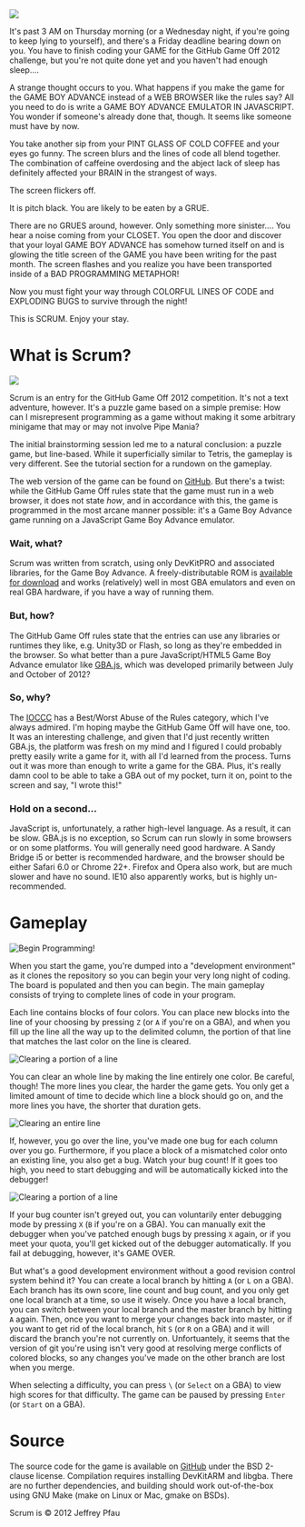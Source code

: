 <img src="http://jpfau.github.com/scrum/resources/title.png">

It's past 3 AM on Thursday morning (or a Wednesday night, if you're going to keep lying to yourself), and there's a Friday deadline bearing down on you. You have to finish coding your GAME for the GitHub Game Off 2012 challenge, but you're not quite done yet and you haven't had enough sleep….

A strange thought occurs to you. What happens if you make the game for the GAME BOY ADVANCE instead of a WEB BROWSER like the rules say? All you need to do is write a GAME BOY ADVANCE EMULATOR IN JAVASCRIPT. You wonder if someone's already done that, though. It seems like someone must have by now.

You take another sip from your PINT GLASS OF COLD COFFEE and your eyes go funny. The screen blurs and the lines of code all blend together. The combination of caffeine overdosing and the abject lack of sleep has definitely affected your BRAIN in the strangest of ways.

The screen flickers off.

It is pitch black. You are likely to be eaten by a GRUE.

There are no GRUES around, however. Only something more sinister…. You hear a noise coming from your CLOSET. You open the door and discover that your loyal GAME BOY ADVANCE has somehow turned itself on and is glowing the title screen of the GAME you have been writing for the past month. The screen flashes and you realize you have been transported inside of a BAD PROGRAMMING METAPHOR!

Now you must fight your way through COLORFUL LINES OF CODE and EXPLODING BUGS to survive through the night!

This is SCRUM. Enjoy your stay.

# What is Scrum?

<img src="http://jpfau.github.com/scrum/resources/title-screen.png">

Scrum is an entry for the GitHub Game Off 2012 competition. It's not a text adventure, however. It's a puzzle game based on a simple premise: How can I misrepresent programming as a game without making it some arbitrary minigame that may or may not involve Pipe Mania?

The initial brainstorming session led me to a natural conclusion: a puzzle game, but line-based. While it superficially similar to Tetris, the gameplay is very different. See the tutorial section for a rundown on the gameplay.

The web version of the game can be found on [GitHub](http://jpfau.github.com/scrum). But there's a twist: while the GitHub Game Off rules state that the game must run in a web browser, it does not state *how*, and in accordance with this, the game is programmed in the most arcane manner possible: it's a Game Boy Advance game running on a JavaScript Game Boy Advance emulator.

### Wait, what?

Scrum was written from scratch, using only DevKitPRO and associated libraries, for the Game Boy Advance. A freely-distributable ROM is [available for download](http://jpfau.github.com/scrum/resources/scrum.gba) and works (relatively) well in most GBA emulators and even on real GBA hardware, if you have a way of running them.

### But, how?

The GitHub Game Off rules state that the entries can use any libraries or runtimes they like, e.g. Unity3D or Flash, so long as they're embedded in the browser. So what better than a pure JavaScript/HTML5 Game Boy Advance emulator like [GBA.js](http://jpfau.github.com/gbajs/), which was developed primarily between July and October of 2012?

### So, why?

The [IOCCC](http://www.ioccc.org) has a Best/Worst Abuse of the Rules category, which I've always admired. I'm hoping maybe the GitHub Game Off will have one, too. It was an interesting challenge, and given that I'd just recently written GBA.js, the platform was fresh on my mind and I figured I could probably pretty easily write a game for it, with all I'd learned from the process. Turns out it was more than enough to write a game for the GBA. Plus, it's really damn cool to be able to take a GBA out of my pocket, turn it on, point to the screen and say, "I wrote this!"

### Hold on a second…

JavaScript is, unfortunately, a rather high-level language. As a result, it can be slow. GBA.js is no exception, so Scrum can run slowly in some browsers or on some platforms. You will generally need good hardware. A Sandy Bridge i5 or better is recommended hardware, and the browser should be either Safari 6.0 or Chrome 22+. Firefox and Opera also work, but are much slower and have no sound. IE10 also apparently works, but is highly un-recommended.

# Gameplay

![Begin Programming!](http://jpfau.github.com/scrum/resources/begin.png)

When you start the game, you're dumped into a "development environment" as it clones the repository so you can begin your very long night of coding. The board is populated and then you can begin. The main gameplay consists of trying to complete lines of code in your program.

Each line contains blocks of four colors. You can place new blocks into the line of your choosing by pressing `Z` (or `A` if you're on a GBA), and when you fill up the line all the way up to the delimited column, the portion of that line that matches the last color on the line is cleared.

![Clearing a portion of a line](http://jpfau.github.com/scrum/resources/clearing.png)

You can clear an whole line by making the line entirely one color. Be careful, though! The more lines you clear, the harder the game gets. You only get a limited amount of time to decide which line a block should go on, and the more lines you have, the shorter that duration gets.

![Clearing an entire line](http://jpfau.github.com/scrum/resources/clear-line.png)

If, however, you go over the line, you've made one bug for each column over you go. Furthermore, if you place a block of a mismatched color onto an existing line, you also get a bug. Watch your bug count! If it goes too high, you need to start debugging and will be automatically kicked into the debugger!

![Clearing a portion of a line](http://jpfau.github.com/scrum/resources/going-over.png)

If your bug counter isn't greyed out, you can voluntarily enter debugging mode by pressing `X` (`B` if you're on a GBA). You can manually exit the debugger when you've patched enough bugs by pressing `X` again, or if you meet your quota, you'll get kicked out of the debugger automatically. If you fail at debugging, however, it's GAME OVER.

But what's a good development environment without a good revision control system behind it? You can create a local branch by hitting `A` (or `L` on a GBA). Each branch has its own score, line count and bug count, and you only get one local branch at a time, so use it wisely. Once you have a local branch, you can switch between your local branch and the master branch by hitting `A` again. Then, once you want to merge your changes back into master, or if you want to get rid of the local branch, hit `S` (or `R` on a GBA) and it will discard the branch you're not currently on. Unfortuantely, it seems that the version of git you're using isn't very good at resolving merge conflicts of colored blocks, so any changes you've made on the other branch are lost when you merge.

When selecting a difficulty, you can press `\` (or `Select` on a GBA) to view high scores for that difficulty. The game can be paused by pressing `Enter` (or `Start` on a GBA).

# Source

The source code for the game is available on [GitHub](http://github.com/jpfau/scrum/) under the BSD 2-clause license. Compilation requires installing DevKitARM and libgba. There are no further dependencies, and building should work out-of-the-box using GNU Make (make on Linux or Mac, gmake on BSDs).

Scrum is © 2012 Jeffrey Pfau